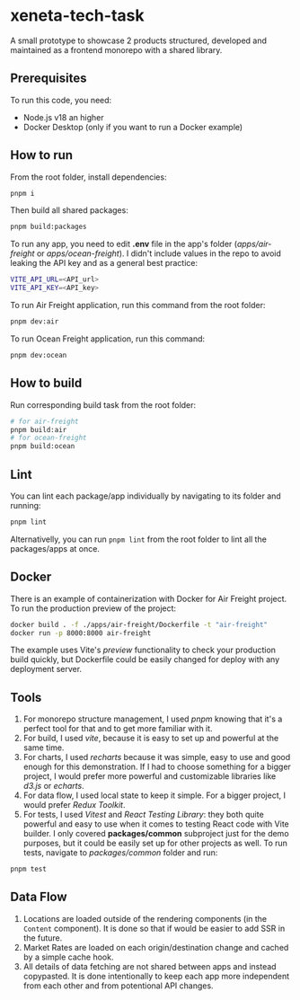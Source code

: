 # xeneta-tech-task

A small prototype to showcase 2 products structured, developed and maintained as a frontend monorepo with a shared library.

## Prerequisites

To run this code, you need:

- Node.js v18 an higher
- Docker Desktop (only if you want to run a Docker example)

## How to run

From the root folder, install dependencies:
```sh
pnpm i
```

Then build all shared packages:
```sh
pnpm build:packages
```

To run any app, you need to edit **.env** file in the app's folder (_apps/air-freight_ or _apps/ocean-freight_). I didn't include values in the repo to avoid leaking the API key and as a general best practice:
```sh
VITE_API_URL=<API_url>
VITE_API_KEY=<API_key>
```

To run Air Freight application, run this command from the root folder:
```sh
pnpm dev:air
```

To run Ocean Freight application, run this command:
```sh
pnpm dev:ocean
```

## How to build

Run corresponding build task from the root folder:
```sh
# for air-freight
pnpm build:air
# for ocean-freight
pnpm build:ocean
```

## Lint

You can lint each package/app individually by navigating to its folder and running:
```sh
pnpm lint
```
Alternativelly, you can run `pnpm lint` from the root folder to lint all the packages/apps at once.

## Docker

There is an example of containerization with Docker for Air Freight project. To run the production preview of the project:
```sh
docker build . -f ./apps/air-freight/Dockerfile -t "air-freight"
docker run -p 8000:8000 air-freight
```

The example uses Vite's _preview_ functionality to check your production build quickly, but Dockerfile could be easily changed for deploy with any deployment server.

## Tools

1. For monorepo structure management, I used _pnpm_ knowing that it's a perfect tool for that and to get more familiar with it.
2. For build, I used _vite_, because it is easy to set up and powerful at the same time.
3. For charts, I used _recharts_ because it was simple, easy to use and good enough for this demonstration. If I had to choose something for a bigger project, I would prefer more powerful and customizable libraries like _d3.js_ or _echarts_.
4. For data flow, I used local state to keep it simple. For a bigger project, I would prefer _Redux Toolkit_.
5. For tests, I used _Vitest_ and _React Testing Library_: they both quite powerful and easy to use when it comes to testing React code with Vite builder. I only covered **packages/common** subproject just for the demo purposes, but it could be easily set up for other projects as well. To run tests, navigate to _packages/common_ folder and run:
```sh
pnpm test
```

## Data Flow

1. Locations are loaded outside of the rendering components (in the `Content` component). It is done so that if would be easier to add SSR in the future.
2. Market Rates are loaded on each origin/destination change and cached by a simple cache hook.
3. All details of data fetching are not shared between apps and instead copypasted. It is done intentionally to keep each app more independent from each other and from potentional API changes.
